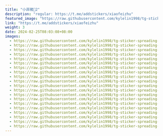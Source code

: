 ```yaml
---
title: "小菲猪🐽2"
description: "regular: https://t.me/addstickers/xiaofeizhu"
featured_image: "https://raw.githubusercontent.com/kylelin1998/tg-sticker-spreading-worldwide-images/main/img/1bc7d953-2e55-4484-8f52-0110d69599b2.jpg"
link: "https://t.me/addstickers/xiaofeizhu"
weight: 3
date: 2024-02-25T08:03:08+08:00
images:
  - https://raw.githubusercontent.com/kylelin1998/tg-sticker-spreading-worldwide-images/main/img/1bc7d953-2e55-4484-8f52-0110d69599b2.jpg
  - https://raw.githubusercontent.com/kylelin1998/tg-sticker-spreading-worldwide-images/main/img/a26d2957-d14f-4aef-a375-8b68f11cc2ed.jpg
  - https://raw.githubusercontent.com/kylelin1998/tg-sticker-spreading-worldwide-images/main/img/c56a01df-6a5c-43ef-ad1c-5f1127b8674f.jpg
  - https://raw.githubusercontent.com/kylelin1998/tg-sticker-spreading-worldwide-images/main/img/3bd1dd9e-b780-4443-ae12-17c2b928b285.jpg
  - https://raw.githubusercontent.com/kylelin1998/tg-sticker-spreading-worldwide-images/main/img/9a483577-84cd-41d3-9034-0550e3197890.jpg
  - https://raw.githubusercontent.com/kylelin1998/tg-sticker-spreading-worldwide-images/main/img/33bfb620-fd93-42a3-bdcc-ca747489e14f.jpg
  - https://raw.githubusercontent.com/kylelin1998/tg-sticker-spreading-worldwide-images/main/img/5b311864-0398-4fc9-aef3-2b2753c9f6ed.jpg
  - https://raw.githubusercontent.com/kylelin1998/tg-sticker-spreading-worldwide-images/main/img/695d7694-e7c2-4094-855d-6bba35dc5df1.jpg
  - https://raw.githubusercontent.com/kylelin1998/tg-sticker-spreading-worldwide-images/main/img/fce1a712-f16c-4227-9052-54107e31807d.jpg
  - https://raw.githubusercontent.com/kylelin1998/tg-sticker-spreading-worldwide-images/main/img/b3258a06-c765-4ea2-a66b-f6bcf950f775.jpg
  - https://raw.githubusercontent.com/kylelin1998/tg-sticker-spreading-worldwide-images/main/img/7db19167-cbb1-4c90-9983-23847d278b8c.jpg
  - https://raw.githubusercontent.com/kylelin1998/tg-sticker-spreading-worldwide-images/main/img/54a61049-f395-4fdf-a07f-97ed121fa577.jpg
  - https://raw.githubusercontent.com/kylelin1998/tg-sticker-spreading-worldwide-images/main/img/050da92e-ff05-4205-b0f3-a1eae8b3edeb.jpg
  - https://raw.githubusercontent.com/kylelin1998/tg-sticker-spreading-worldwide-images/main/img/8c5d7334-fe36-40b8-bc76-6da04f9cde95.jpg
  - https://raw.githubusercontent.com/kylelin1998/tg-sticker-spreading-worldwide-images/main/img/61775f49-020a-4190-83c6-019f2f2588ad.jpg
  - https://raw.githubusercontent.com/kylelin1998/tg-sticker-spreading-worldwide-images/main/img/cfd9f710-cc88-4c50-9878-2610905190e3.jpg
  - https://raw.githubusercontent.com/kylelin1998/tg-sticker-spreading-worldwide-images/main/img/f189ce25-d75e-413b-a241-66621d4fa7d4.jpg
  - https://raw.githubusercontent.com/kylelin1998/tg-sticker-spreading-worldwide-images/main/img/8f4668cb-deab-4af4-9c9d-583842dc32d0.jpg
  - https://raw.githubusercontent.com/kylelin1998/tg-sticker-spreading-worldwide-images/main/img/52b060f6-d327-4225-b1e9-d068c5ba4fe1.jpg
  - https://raw.githubusercontent.com/kylelin1998/tg-sticker-spreading-worldwide-images/main/img/d959082c-ce3a-426d-829d-b555fc426408.jpg
---
```

